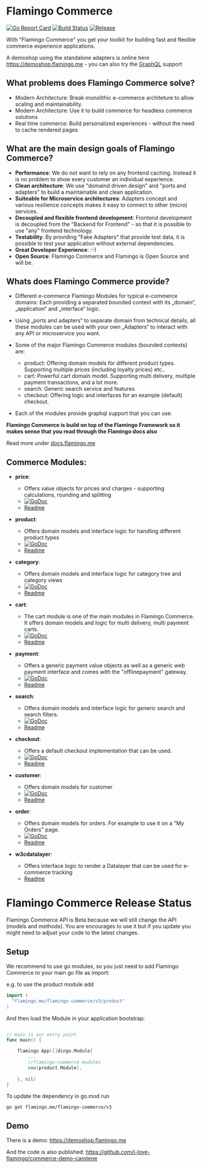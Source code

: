 
# Flamingo Commerce
[![Go Report Card](https://goreportcard.com/badge/github.com/i-love-flamingo/flamingo-commerce)](https://goreportcard.com/report/github.com/i-love-flamingo/flamingo-commerce)
[![Build Status](https://travis-ci.com/i-love-flamingo/flamingo-commerce.svg?branch=master)](https://travis-ci.com/i-love-flamingo/flamingo-commerce?branch=master)
[![Release](https://img.shields.io/github/release/i-love-flamingo/flamingo-commerce?style=flat-square)](https://github.com/i-love-flamingo/flamingo-commerce/releases)


With "Flamingo Commerce" you get your toolkit for building fast and flexible commerce experience applications.

A demoshop using the standalone adapters is online here https://demoshop.flamingo.me - you can also try the [GraphQL](https://demoshop.flamingo.me/en/graphql-console) support
 
## What problems does Flamingo Commerce solve?

* Modern Architecture: Break monolithic e-commerce architeture to allow scaling and maintainability. 
* Modern Architecture: Use it to build commerce for headless commerce solutions
* Real time commerce: Build personalized experiences - without the need to cache rendered pages

## What are the main design goals of Flamingo Commerce?


* **Performance**: We do not want to rely on any frontend caching. Instead it is no problem to show every customer an individual experience.
* **Clean architecture**: We use "domaind driven design" and "ports and adapters" to build a maintainable and clean application. 
* **Suiteable for Microservice architectures**: Adapters concept and various resilience concepts makes it easy to connect to other (micro) services.
* **Decoupled and flexible frontend development**: Frontend development is decoupled from the "Backend for Frontend" - so that it is possible to use "any" frontend technology.
* **Testability**: By providing "Fake Adapters" that provide test data, it is possible to test your application without external dependencies.
* **Great Developer Experience**: :-)
* **Open Source**: Flamingo Commerce and Flamingo is Open Source and will be.


## Whats does Flamingo Commerce provide?

* Different e-commerce Flamingo Modules for typical e-commerce domains: Each providing a separated bounded context with its „domain“, „application“ and „interface“ logic.
* Using „ports and adapters“ to separate domain from technical details, all these modules can be used with your own „Adapters“ to interact with any API or microservice you want.
* Some of the major Flamingo Commerce modules (bounded contexts) are:
    * product: Offering domain models for different product types. Supporting multiple prices (including loyalty prices) etc..
    * cart: Powerful cart domain model. Supporting multi delivery, multiple payment transactions, and a lot more. 
    * search: Generic search service and features
    * checkout: Offering logic and interfaces for an example (default) checkout.
    
* Each of the modules provide graphql support that you can use.
    

**Flamingo Commerce is build on top of the Flamingo Framework so it makes sense that you read through the Flamingo docs also**

Read more under [docs.flamingo.me](https://docs.flamingo.me/4.%20Flamingo%20Commerce/1.%20Introduction/About%20Flamingo%20Commerce.html)

## Commerce Modules:

* **price**: 
    * Offers value objects for prices and charges - supporting calculations, rounding and splitting
    * [![GoDoc](https://godoc.org/github.com/i-love-flamingo/flamingo-commerce/price?status.svg)](https://godoc.org/github.com/i-love-flamingo/flamingo-commerce/price)
    * [Readme](price/Readme.md)
* **product**: 
    * Offers domain models and interface logic for handling different product types
    * [![GoDoc](https://godoc.org/github.com/i-love-flamingo/flamingo-commerce/product?status.svg)](https://godoc.org/github.com/i-love-flamingo/flamingo-commerce/product) 
    * [Readme](product/Readme.md)
* **category**: 
    * Offers domain models and interface logic for category tree and category views
    * [![GoDoc](https://godoc.org/github.com/i-love-flamingo/flamingo-commerce/category?status.svg)](https://godoc.org/github.com/i-love-flamingo/flamingo-commerce/category) 
    * [Readme](category/Readme.md)
* **cart**: 
    * The cart module is one of the main modules in Flamingo Commerce. It offers domain models and logic for multi delivery, multi payment carts.
    * [![GoDoc](https://godoc.org/github.com/i-love-flamingo/flamingo-commerce/cart/domain/cart?status.svg)](https://godoc.org/github.com/i-love-flamingo/flamingo-commerce/domain/cart) 
    * [Readme](cart/Readme.md)
* **payment**: 
    * Offers a generic payment value objects as well as a generic web payment interface and comes with the "offlinepayment" gateway.
    * [![GoDoc](https://godoc.org/github.com/i-love-flamingo/flamingo-commerce/payment/domain?status.svg)](https://godoc.org/github.com/i-love-flamingo/flamingo-commerce/payment/domain) 
    * [Readme](payment/Readme.md)
* **search**: 
    * Offers domain models and interface logic for generic search and search filters.
    * [![GoDoc](https://godoc.org/github.com/i-love-flamingo/flamingo-commerce/search/domain?status.svg)](https://godoc.org/github.com/i-love-flamingo/flamingo-commerce/search/domain) 
    * [Readme](search/Readme.md)
* **checkout**: 
    * Offers a default checkout implementation that can be used.
    * [![GoDoc](https://godoc.org/github.com/i-love-flamingo/flamingo-commerce/checkout?status.svg)](https://godoc.org/github.com/i-love-flamingo/flamingo-commerce/checkout) 
    * [Readme](checkout/Readme.md)
* **customer**: 
    * Offers domain models for customer
    * [![GoDoc](https://godoc.org/github.com/i-love-flamingo/flamingo-commerce/customer/domain?status.svg)](https://godoc.org/github.com/i-love-flamingo/flamingo-commerce/customer/domain) 
    * [Readme](customer/Readme.md)
* **order**: 
    * Offers domain models for orders. For example to use it on a "My Orders" page.
    * [![GoDoc](https://godoc.org/github.com/i-love-flamingo/flamingo-commerce/order/domain?status.svg)](https://godoc.org/github.com/i-love-flamingo/flamingo-commerce/order/domain) 
    * [Readme](order/Readme.md)

* **w3cdatalayer**: 
    * Offers interface logic to render a Datalayer that can be used for e-commerce tracking
    * [Readme](w3cdatalayer/Readme.md)
    
# Flamingo Commerce Release Status

Flamingo Commerce API is Beta because we will still change the API (models and methods).
You are encourages to use it but if you update you might need to adjust your code to the latest changes.


## Setup

We recommend to use go modules, so you just need to add Flamingo Commerce to your main go file as import:

e.g. to use the product module add

```go
import (
  "flamingo.me/flamingo-commerce/v3/product"
)
```

And then load the Module in your application bootstrap:

```go

// main is our entry point
func main() {

	flamingo.App([]dingo.Module{
	    ...
		//flamingo-commerce modules
		new(product.Module),
		
	}, nil)
}


```

To update the dependency in go.mod run

```
go get flamingo.me/flamingo-commerce/v3
```
## Demo 

There is a demo: https://demoshop.flamingo.me

And the code is also published: https://github.com/i-love-flamingo/commerce-demo-carotene
